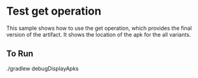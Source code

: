 # Test get operation

This sample shows how to use the get operation, which provides the final version of the artifact.
It shows the location of the apk for the all variants.

## To Run
./gradlew debugDisplayApks
